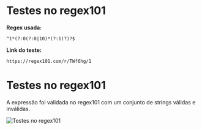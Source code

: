 # Testes no regex101

**Regex usada:**  

```
^1*(?:0(?:0|10)*(?:1)?)?$
```

**Link do teste:**

```
https://regex101.com/r/TWf6hg/1
```

# Testes no regex101

A expressão foi validada no regex101 com um conjunto de strings válidas e inválidas.

![Testes no regex101](./regex101.png)


